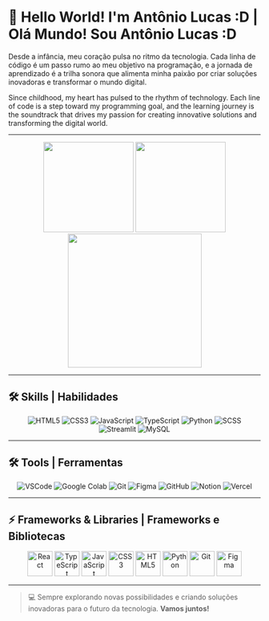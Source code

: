# 🌌 **Hello World! I'm Antônio Lucas :D | Olá Mundo! Sou Antônio Lucas :D**

Desde a infância, meu coração pulsa no ritmo da tecnologia. Cada linha de código é um passo rumo ao meu objetivo na programação, e a jornada de aprendizado é a trilha sonora que alimenta minha paixão por criar soluções inovadoras e transformar o mundo digital.  

Since childhood, my heart has pulsed to the rhythm of technology. Each line of code is a step toward my programming goal, and the learning journey is the soundtrack that drives my passion for creating innovative solutions and transforming the digital world.

---

<div align="center">
  <img src="https://github-readme-stats.vercel.app/api?username=ALucas314&show_icons=true&theme=tokyonight" height="180em">
  <img src="https://github-readme-stats.vercel.app/api/top-langs/?username=ALucas314&layout=compact&show_icons=true&theme=tokyonight&hide=php,blade&include_all_commits=true&count_private=true" height="180em">
</div>

<div align="center">
  <img src="https://github-readme-activity-graph.vercel.app/graph?username=ALucas314&theme=tokyo-night" height="267em">
</div>

---

## 🛠️ **Skills | Habilidades**
<div align="center">
  <img src="https://img.shields.io/badge/HTML5-E34F26?style=for-the-badge&logo=HTML5&logoColor=white" alt="HTML5">
  <img src="https://img.shields.io/badge/CSS3-1572B6?style=for-the-badge&logo=CSS3&logoColor=white" alt="CSS3">
  <img src="https://img.shields.io/badge/JavaScript-F7DF1E?style=for-the-badge&logo=JavaScript&logoColor=black" alt="JavaScript">
  <img src="https://img.shields.io/badge/TypeScript-3178C6?style=for-the-badge&logo=TypeScript&logoColor=white" alt="TypeScript">
  <img src="https://img.shields.io/badge/Python-3776AB?style=for-the-badge&logo=Python&logoColor=white" alt="Python">
  <img src="https://img.shields.io/badge/SCSS-CC6699?style=for-the-badge&logo=Sass&logoColor=white" alt="SCSS">
  <img src="https://img.shields.io/badge/Streamlit-FF4B4B?style=for-the-badge&logo=Streamlit&logoColor=white" alt="Streamlit">
  <img src="https://img.shields.io/badge/MySQL-4479A1?style=for-the-badge&logo=MySQL&logoColor=white" alt="MySQL">
</div>

---

## 🛠️ **Tools | Ferramentas**  
<div align="center">
  <img src="https://img.shields.io/badge/Visual%20Studio%20Code-007ACC?style=for-the-badge&logo=Visual-Studio-Code&logoColor=white" alt="VSCode">
  <img src="https://img.shields.io/badge/Google%20Colab-F9AB00?style=for-the-badge&logo=Google-Colab&logoColor=white" alt="Google Colab">
  <img src="https://img.shields.io/badge/Git-F05032?style=for-the-badge&logo=Git&logoColor=white" alt="Git">
  <img src="https://img.shields.io/badge/Figma-F24E1E?style=for-the-badge&logo=Figma&logoColor=white" alt="Figma">
  <img src="https://img.shields.io/badge/GitHub-181717?style=for-the-badge&logo=GitHub&logoColor=white" alt="GitHub">
  <img src="https://img.shields.io/badge/Notion-000000?style=for-the-badge&logo=Notion&logoColor=white" alt="Notion">
  <img src="https://img.shields.io/badge/Vercel-000000?style=for-the-badge&logo=Vercel&logoColor=white" alt="Vercel">
</div>

---

## ⚡ **Frameworks & Libraries | Frameworks e Bibliotecas**
<div align="center">
  <img src="https://cdn.jsdelivr.net/gh/devicons/devicon/icons/react/react-original.svg" alt="React" width="50" height="50"/>
  <img src="https://cdn.jsdelivr.net/gh/devicons/devicon/icons/typescript/typescript-original.svg" alt="TypeScript" width="50" height="50"/>
  <img src="https://cdn.jsdelivr.net/gh/devicons/devicon/icons/javascript/javascript-original.svg" alt="JavaScript" width="50" height="50"/>
  <img src="https://cdn.jsdelivr.net/gh/devicons/devicon/icons/css3/css3-original-wordmark.svg" alt="CSS3" width="50" height="50"/>
  <img src="https://cdn.jsdelivr.net/gh/devicons/devicon/icons/html5/html5-original-wordmark.svg" alt="HTML5" width="50" height="50"/>
  <img src="https://cdn-icons-png.flaticon.com/512/5968/5968358.png" alt="Python" width="50" height="50"/>
  <img src="https://cdn.jsdelivr.net/gh/devicons/devicon/icons/git/git-original.svg" alt="Git" width="50" height="50"/>
  <img src="https://cdn.jsdelivr.net/gh/devicons/devicon/icons/figma/figma-original.svg" alt="Figma" width="50" height="50"/>
</div>

---

> 💻 Sempre explorando novas possibilidades e criando soluções inovadoras para o futuro da tecnologia. **Vamos juntos!**
